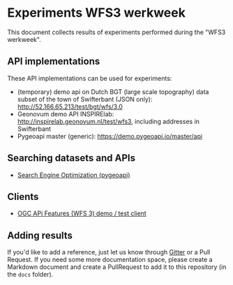 # Experiments WFS3 werkweek
This document collects results of experiments performed during the "WFS3 werkweek".

## API implementations
These API implementations can be used for experiments:
* (temporary) demo api on Dutch BGT (large scale topography) data subset of the town of Swifterbant (JSON only): http://52.166.65.213/test/bgt/wfs/3.0
* Geonovum demo API INSPIRElab: http://inspirelab.geonovum.nl/test/wfs3, including addresses in Swifterbant
* Pygeoapi master (generic): https://demo.pygeoapi.io/master/api

## Searching datasets and APIs
* [Search Engine Optimization (pygeoapi)](https://github.com/geopython/pygeoapi/wiki/SEO)

## Clients
* [OGC APi Features (WFS 3) demo / test client](http://inspirelab.geonovum.nl/wfs3testclient/)

## Adding results
If you'd like to add a reference, just let us know through [Gitter](https://gitter.im/Geonovum/wfs3-experiments) or a Pull Request.
If you need some more documentation space, please create a Markdown document and create a PullRequest to add it to this repository (in the ```docs``` folder).
